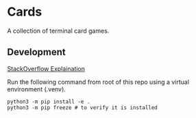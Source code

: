 # Cards

A collection of terminal card games.

## Development

[StackOverflow Explaination](https://stackoverflow.com/questions/6323860/sibling-package-imports)

Run the following command from root of this repo using a virtual environment (.venv).

```
python3 -m pip install -e .
python3 -m pip freeze # to verify it is installed
```
